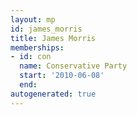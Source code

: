 ```yaml
---
layout: mp
id: james_morris
title: James Morris
memberships:
- id: con
  name: Conservative Party
  start: '2010-06-08'
  end: 
autogenerated: true
---
```

